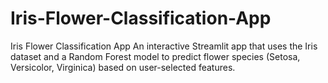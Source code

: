 # Iris-Flower-Classification-App
Iris Flower Classification App An interactive Streamlit app that uses the Iris dataset and a Random Forest model to predict flower species (Setosa, Versicolor, Virginica) based on user-selected features.
